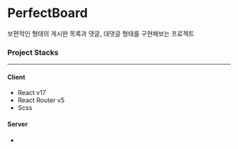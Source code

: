# PerfectBoard

보편적인 형태의 게시판 목록과 댓글, 대댓글 형태를 구현해보는 프로젝트

### Project Stacks

---

#### Client

- React v17
- React Router v5
- Scss



#### Server

- 

